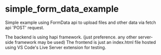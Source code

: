 # simple_form_data_example
Simple example using FormData api to upload files and other data via fetch api 'POST' request.

The backend is using hapi framework. (just preference. any other server-side framework may be used)
The frontend is just an index.html file hosted using VS Code's Live Server extension for testing.
